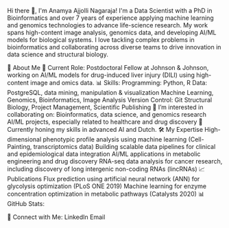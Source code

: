 Hi there 👋, I'm Anamya Ajjolli Nagaraja!
I'm a Data Scientist with a PhD in Bioinformatics and over 7 years of experience applying machine learning and genomics technologies to advance life-science research. My work spans high-content image analysis, genomics data, and developing AI/ML models for biological systems. I love tackling complex problems in bioinformatics and collaborating across diverse teams to drive innovation in data science and structural biology.

🚀 About Me
🧬 Current Role: Postdoctoral Fellow at Johnson & Johnson, working on AI/ML models for drug-induced liver injury (DILI) using high-content image and omics data.
📊 Skills:
Programming: Python, R
Data: PostgreSQL, data mining, manipulation & visualization
Machine Learning, Genomics, Bioinformatics, Image Analysis
Version Control: Git
Structural Biology, Project Management, Scientific Publishing
👯 I’m interested in collaborating on:
Bioinformatics, data science, and genomics research
AI/ML projects, especially related to healthcare and drug discovery
🌱 Currently honing my skills in advanced AI and Dutch.
🛠️ My Expertise
High-dimensional phenotypic profile analysis using machine learning (Cell-Painting, transcriptomics data)
Building scalable data pipelines for clinical and epidemiological data integration
AI/ML applications in metabolic engineering and drug discovery
RNA-seq data analysis for cancer research, including discovery of long intergenic non-coding RNAs (lincRNAs)
📈 Publications
Flux prediction using artificial neural network (ANN) for glycolysis optimization (PLoS ONE 2019)
Machine learning for enzyme concentration optimization in metabolic pathways (Catalysts 2020)
📊 GitHub Stats:

🔗 Connect with Me:
LinkedIn
Email

